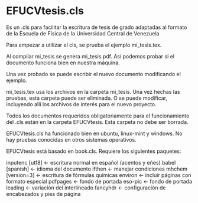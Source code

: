 # EFUCVtesis.cls
Es un .cls para facilitar la escritura de tesis de grado adaptadas al formato de la Escuela de Física de la Universidad Central de Venezuela

Para empezar a utilizar el cls, se prueba el ejemplo mi_tesis.tex.

Al compilar mi_tesis se genera mi_tesis.pdf. Así podemos probar si el documento funciona bien en nuestra máquina.

Una vez probado se puede escribir el nuevo documento modificando el ejemplo.

mi_tesis.tex usa los archivos en la carpeta mi_tesis. Una vez hechas las pruebas, esta carpeta puede ser eliminada. O se puede modificar, incluyendo allí los archivos de interés para el nuevo proyecto.

Todos los documentos requeridos obligatoriamente para el funcionamiento del .cls están en la carpeta EFUCVtesis. Esta carpeta no debe ser borrada.

EFUCVtesis.cls ha funcionado bien en ubuntu, linux-mint y windows. No hay pruebas conocidas en otros sistemas operativos.

EFUCVtesis está basado en book.cls. Requiere los siguientes paquetes:

inputenc [utf8] <- escritura normal en español (acentos y eñes)
babel [spanish] <- idioma del documento
ifthen <- manejar condiciones
mhchem [version=3] <- escritura de fórmulas químicas
environ <- incluir páginas con formato especial
pdfpages <- fondo de portada
eso-pic <- fondo de portada
leading <- variación del interlineado
fancyhdr <- configuración de encabezados y pies de página
